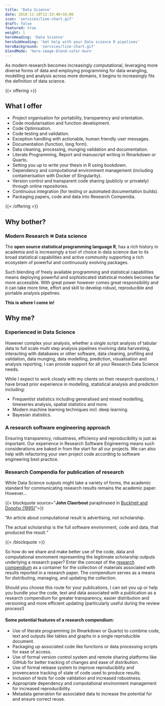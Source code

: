 ```yaml
---
title: 'Data Science'
date: 2018-11-18T12:33:46+10:00
icon: 'services/line-chart.gif'
draft: false
featured: true
weight: 1
heroHeading: 'Data Science'
heroSubHeading: 'Get help with your Data science R pipelines'
heroBackground: 'services/line-chart.gif'
blendMode: 'hero-image-blend-color-burn'
---
```



As modern research becomes increasingly computational, leveraging more diverse forms of data and employing programming for data wrangling, modelling and analysis across more domains, it begins to increasingly fits the definition of data science. 

{{< offering >}}

## What I offer

* Project organisation for portability, transparency and orientation.
* Code modularisation and function development.
* Code Optimisation.
* Code testing and validation.
* Exception handling with actionable, human friendly user messages.
* Documentation (function, long form).
* Data cleaning, processing, munging validation and documentation.
* Literate Programming, Report and manuscript writing in Rmarkdown or Quarto.
* Setting you up to write your thesis in R using bookdown.
* Dependency and computational environment management (including containerisation with Docker of Singularity).
* Version control and transparent code sharing (publicly or privately) through online repositories.
* Continuous integration (for testing or automated documentation builds).
* Packaging papers, code and data into Research Compendia.

{{< /offering >}}

## Why bother?

### Modern Research &#8773; Data science

The **open source statistical programming language R**, has a rich history in academia and is increasingly a tool of choice in data science due to its broad statistical capabilities and active community supporting a rich ecosystem of powerful and continuously evolving packages. 

Such blending of freely available programming and statistical capabilities means deploying powerful and sophisticated statistical models becomes far more accessible. With great power however comes great responsibility and it can take more time, effort and skill to develop robust, reproducible and portable analysis pipelines.

**This is where I come in!**

## Why me?

### Experienced in Data Science

However complex your analysis, whether a single script analysis of tabular data to full scale multi step analysis pipelines involving data harvesting, interacting with databases or other software, data cleaning, profiling and validation, data munging, data modelling, prediction, visualisation and analysis reporting, I can provide support for all your Research Data Science needs.

While I expect to work closely with my clients on their research questions, I have broad prior experience in modelling, statistical analysis and prediction including:
- Frequentist statistics including generalised and mixed modelling, timeseries analysis, spatial statistics and more.
- Modern machine learning techniques incl. deep learning.
- Bayesian statistics.

### A research software engineering approach

Ensuring transparency, robustness, efficiency and reproducibility is just as important. Our experience in Research Software Engineering means such considerations are baked in from the start for all our projects. We can also help with refactoring your own project code according to software engineering best practice.


### Research Compendia for publication of research

While Data Science outputs might take a variety of forms, the academic standard for communicating research results remains the academic paper. However...

{{< blockquote source="**John Claerbout** paraphrased in  [Buckheit and Donoho (1995)](https://statweb.stanford.edu/~wavelab/Wavelab_850/wavelab.pdf)">}}

“An article about computational result is advertising, not scholarship.

The actual scholarship is the full software environment, code and data, that produced the result.“


{{< /blockquote >}}

So how do we share and make better use of the code, data and computational enviroment representing the legitimate scholarship outputs underlying a research paper? Enter the concept of the [research compendium](https://research-compendium.science/) as a container for the collection of materials associated with results reported in a research paper. The compendium serves as a means for distributing, managing, and updating the collection.

Should you choose this route for your publications, I can set you up or help you bundle your the code, text and data associated with a publication as a research compendium for greater transparency, easier distribution and versioning and more efficient updating (particularly useful during the review process!)

#### Some potential features of a research compendium:

- Use of literate programming (in Rmarkdown or Quarto) to combine code, text and outputs like tables and graphs in a single reproducible document.
- Packaging up associated code like functions or data processing scripts for ease of access.
- Use of formal version control system and remote sharing platforms like GitHub for better tracking of changes and ease of distribution. 
- Use of formal release system to improve reproducibility and provencance tracking of state of code used to produce results.
- Inclusion of tests for code validation and increased robustness.
- Appropriate dependency and computational environment management for increased reproducibility.
- Metadata generation for associated data to increase the potential for and ensure correct reuse.


 